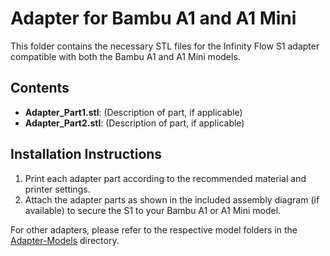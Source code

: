 # Adapter for Bambu A1 and A1 Mini

This folder contains the necessary STL files for the Infinity Flow S1 adapter compatible with both the Bambu A1 and A1 Mini models.

## Contents

- **Adapter_Part1.stl**: (Description of part, if applicable)
- **Adapter_Part2.stl**: (Description of part, if applicable)

## Installation Instructions

1. Print each adapter part according to the recommended material and printer settings.
2. Attach the adapter parts as shown in the included assembly diagram (if available) to secure the S1 to your Bambu A1 or A1 Mini model.

For other adapters, please refer to the respective model folders in the [Adapter-Models](../../) directory.
